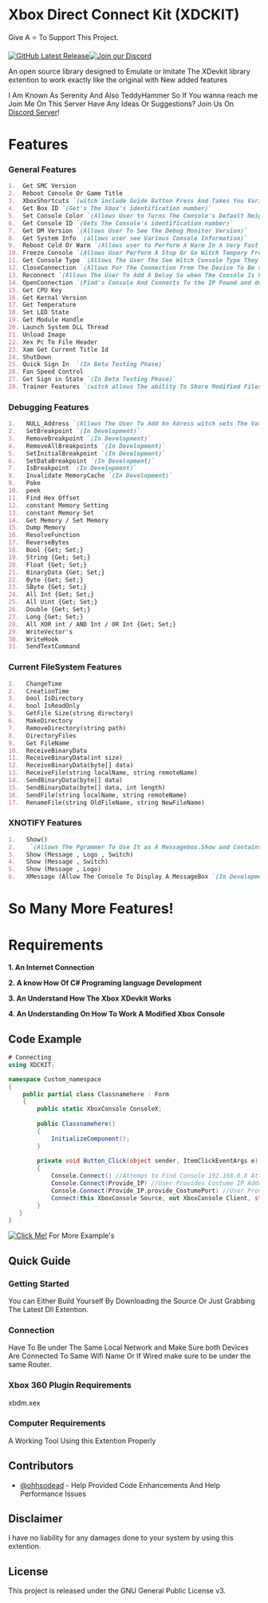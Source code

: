 #  Xbox Direct Connect Kit (XDCKIT)
Give A ⭐ To Support This Project.

[![GitHub Latest Release](https://img.shields.io/badge/Latest-Release-red)](https://github.com/XBM360/XDCKIT/releases)[![Join our Discord](https://img.shields.io/badge/join%20Us-discord-7289DA)](https://discord.gg/QvdmNnfQ86)


An open source library designed to Emulate or Imitate The XDevkit library extention to work exactly like the original with New added features

I Am Known As Serenity And Also TeddyHammer So If You wanna reach me Join Me On This Server
Have Any Ideas Or Suggestions? Join Us On [Discord Server](https://discord.gg/QvdmNnfQ86)!

# Features

### General Features
```markdown
1.  Get SMC Version
2.  Reboot Console Or Game Title
3.  XboxShortcuts `(witch include Guide Button Press And Takes You Various Places On The Xbox Such As Friends List Etc)`
4.  Get Box ID `(Get's The Xbox's identification number)`
5.  Set Console Color `(Allows User to Turns The Console's Default Neighborhood Icon to any of the following... (black , blue , bluegray , nosidecar)`
6.  Get Console ID `(Gets The Console's identification number)`
7.  Get DM Version `(Allows User To See The Debug Monitor Version)`
8.  Get System Info `(allows user see Various Console Information)`
9.  Reboot Cold Or Warm `(Allows user to Perform A Warm In A Very Fast Manner Or A Cold Reboot WItch Attempts To Reboot Slowly)`
10. Freeze Console `(Allows User Perform A Stop Or Go Witch Tempory Freezes The Console Until A Go Command Is Sent)`
11. Get Console Type `(Allows The User The See Witch Console Type They Own)`
12. CloseConnection `(Allows For The Connection From The Device To Be severed From Each Other)`
13. Reconnect `(Allows The User To Add A Delay So when The Console Is Ready The User Can Connect To It)`
14. OpenConnection `(Find's Console And Connects To the IP Found and does not set class meaning you would have to set ConsoleX TO XDCKIT)`
15. Get CPU Key
16. Get Kernal Version
17. Get Temperature
18. Set LED State
19. Get Module Handle
20. Launch System DLL Thread
21. Unload Image
22. Xex Pc To File Header
23. Xam Get Current Title Id
24. ShutDown
25. Quick Sign In  `(In Beta Testing Phase)`
26. Fan Speed Control
27. Get Sign in State `(In Beta Testing Phase)`
28. Trainer Features `(witch allows The ability To Share Modified Files For Any Game To Be modded)`
```
### Debugging Features
```markdown
1.   NULL_Address `(Allows The User To Add An Adress witch sets The Value To 6000000 meaning that you are making a null value)`
2.   SetBreakpoint `(In Development)`
3.   RemoveBreakpoint `(In Development)`
4.   RemoveAllBreakpoints `(In Development)`
5.   SetInitialBreakpoint `(In Development)`
6.   SetDataBreakpoint `(In Development)`
7.   IsBreakpoint `(In Development)`
8.   Invalidate MemoryCache `(In Development)`
9.   Poke
10.  peek
11.  Find Hex Offset
12.  constant Memory Setting
13.  constant Memory Set
14.  Get Memory / Set Memory
15.  Dump Memory
16.  ResolveFunction
17.  ReverseBytes
18.  Bool {Get; Set;}
19.  String {Get; Set;}
20.  Float {Get; Set;}
21.  BinaryData {Get; Set;}
22.  Byte {Get; Set;}
23.  SByte {Get; Set;}
24.  All Int {Get; Set;}
25.  All Uint {Get; Set;}
26.  Double {Get; Set;}
27.  Long {Get; Set;}
28.  All XOR int / AND Int / OR Int {Get; Set;}
29.  WriteVector's
30.  WriteHook
31.  SendTextCommand
```
### Current FileSystem Features
```markdown
1.   ChangeTime
2.   CreationTime
3.   bool IsDirectory
4.   bool IsReadOnly
5.   GetFile Size(string directory)
6.   MakeDirectory
7.   RemoveDirectory(string path)
8.   DirectoryFiles
9.   Get FileName
10.  ReceiveBinaryData
11.  ReceiveBinaryData(int size)
12.  ReceiveBinaryData(byte[] data)
13.  ReceiveFile(string localName, string remoteName)
14.  SendBinaryData(byte[] data)
15.  SendBinaryData(byte[] data, int length)
16.  SendFile(string localName, string remoteName)
17.  RenameFile(string OldFileName, string NewFileName)
```
### XNOTIFY Features
```markdown
1.   Show()
2.    `(Allows The Pgrammer To Use It as A Messagebox.Show and Contains The Ability To Turn Off Notifications at Any Moment If A Programmer Added a switch Example's Below)`
3.   Show (Message , Logo , Switch)
4.   Show (Message , Switch)
5.   Show (Message , Logo)
6.   XMessage (Allow The Console To Display A MessageBox `(In Development)) `
```
# So Many More Features!

# Requirements
**1. An Internet Connection**

**2. A know How Of C# Programing language Development**

**3. An Understand How The Xbox XDevkit Works**

**4. An Understanding On How To Work A Modified Xbox Console**

## Code Example

```C#
# Connecting
using XDCKIT;

namespace Custom_namespace
{
    public partial class Classnamehere : Form
    {
        public static XboxConsole ConsoleX;
    
        public Classnamehere()
        {
            InitializeComponent();
        }
        
        private void Button_Click(object sender, ItemClickEventArgs e)
        {
            Console.Connect() //Attemps to Find Console 192.168.0.X Attempts compensate for X aka finds last digit.
            Console.Connect(Provide_IP) //User Provides Costume IP Address
            Console.Connect(Provide_IP,provide_CostumePort) //User Provides The IP Address and Port Number "Port Number Is Always 730" Regardless was added for more flexibility.
            Connect(this XboxConsole Source, out XboxConsole Client, string ConsoleNameOrIP = "default", int Port = 730) //sets the (ConsoleX) to XDCKIT class so everythin can be called like so example: ConsoleX.Screenshot() , then if IP Address is Provide then it proceeds to Connect also you can provide Port Number Witch By Again Defualt Is 730.
        }
   }
}
```
[![Click Me!](https://img.shields.io/badge/Click-Me!-blue)](https://xbm360.github.io/XDCKIT/) For More Example's
## Quick Guide

### Getting Started

You can Either Build Yourself By Downloading the Source Or Just Grabbing The Latest Dll Extention.

### Connection

Have To Be under The Same Local Network and Make Sure both Devices Are Connected To Same Wifi Name Or If Wired make sure to be under the same Router.

### Xbox 360 Plugin Requirements
xbdm.xex

### Computer Requirements
A Working Tool Using this Extention Properly
## Contributors
* [@ohhsodead](https://github.com/ohhsodead) - Help Provided Code Enhancements And Help Performance Issues
## Disclaimer
I have no liability for any damages done to your system by using this extention.
## License
This project is released under the GNU General Public License v3.
